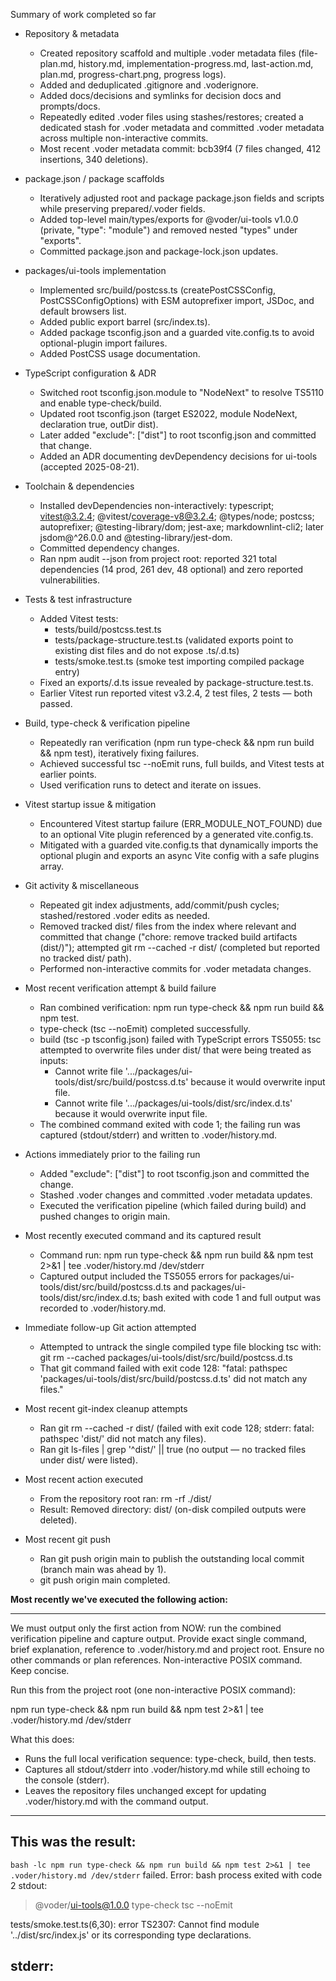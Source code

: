 Summary of work completed so far

- Repository & metadata
  - Created repository scaffold and multiple .voder metadata files (file-plan.md, history.md, implementation-progress.md, last-action.md, plan.md, progress-chart.png, progress logs).
  - Added and deduplicated .gitignore and .voderignore.
  - Added docs/decisions and symlinks for decision docs and prompts/docs.
  - Repeatedly edited .voder files using stashes/restores; created a dedicated stash for .voder metadata and committed .voder metadata across multiple non-interactive commits.
  - Most recent .voder metadata commit: bcb39f4 (7 files changed, 412 insertions, 340 deletions).

- package.json / package scaffolds
  - Iteratively adjusted root and package package.json fields and scripts while preserving prepared/.voder fields.
  - Added top-level main/types/exports for @voder/ui-tools v1.0.0 (private, "type": "module") and removed nested "types" under "exports".
  - Committed package.json and package-lock.json updates.

- packages/ui-tools implementation
  - Implemented src/build/postcss.ts (createPostCSSConfig, PostCSSConfigOptions) with ESM autoprefixer import, JSDoc, and default browsers list.
  - Added public export barrel (src/index.ts).
  - Added package tsconfig.json and a guarded vite.config.ts to avoid optional-plugin import failures.
  - Added PostCSS usage documentation.

- TypeScript configuration & ADR
  - Switched root tsconfig.json.module to "NodeNext" to resolve TS5110 and enable type-check/build.
  - Updated root tsconfig.json (target ES2022, module NodeNext, declaration true, outDir dist).
  - Later added "exclude": ["dist"] to root tsconfig.json and committed that change.
  - Added an ADR documenting devDependency decisions for ui-tools (accepted 2025-08-21).

- Toolchain & dependencies
  - Installed devDependencies non-interactively: typescript; vitest@3.2.4; @vitest/coverage-v8@3.2.4; @types/node; postcss; autoprefixer; @testing-library/dom; jest-axe; markdownlint-cli2; later jsdom@^26.0.0 and @testing-library/jest-dom.
  - Committed dependency changes.
  - Ran npm audit --json from project root: reported 321 total dependencies (14 prod, 261 dev, 48 optional) and zero reported vulnerabilities.

- Tests & test infrastructure
  - Added Vitest tests:
    - tests/build/postcss.test.ts
    - tests/package-structure.test.ts (validated exports point to existing dist files and do not expose .ts/.d.ts)
    - tests/smoke.test.ts (smoke test importing compiled package entry)
  - Fixed an exports/.d.ts issue revealed by package-structure.test.ts.
  - Earlier Vitest run reported vitest v3.2.4, 2 test files, 2 tests — both passed.

- Build, type-check & verification pipeline
  - Repeatedly ran verification (npm run type-check && npm run build && npm test), iteratively fixing failures.
  - Achieved successful tsc --noEmit runs, full builds, and Vitest tests at earlier points.
  - Used verification runs to detect and iterate on issues.

- Vitest startup issue & mitigation
  - Encountered Vitest startup failure (ERR_MODULE_NOT_FOUND) due to an optional Vite plugin referenced by a generated vite.config.ts.
  - Mitigated with a guarded vite.config.ts that dynamically imports the optional plugin and exports an async Vite config with a safe plugins array.

- Git activity & miscellaneous
  - Repeated git index adjustments, add/commit/push cycles; stashed/restored .voder edits as needed.
  - Removed tracked dist/ files from the index where relevant and committed that change ("chore: remove tracked build artifacts (dist/)"); attempted git rm --cached -r dist/ (completed but reported no tracked dist/ path).
  - Performed non-interactive commits for .voder metadata changes.

- Most recent verification attempt & build failure
  - Ran combined verification: npm run type-check && npm run build && npm test.
  - type-check (tsc --noEmit) completed successfully.
  - build (tsc -p tsconfig.json) failed with TypeScript errors TS5055: tsc attempted to overwrite files under dist/ that were being treated as inputs:
    - Cannot write file '.../packages/ui-tools/dist/src/build/postcss.d.ts' because it would overwrite input file.
    - Cannot write file '.../packages/ui-tools/dist/src/index.d.ts' because it would overwrite input file.
  - The combined command exited with code 1; the failing run was captured (stdout/stderr) and written to .voder/history.md.

- Actions immediately prior to the failing run
  - Added "exclude": ["dist"] to root tsconfig.json and committed the change.
  - Stashed .voder changes and committed .voder metadata updates.
  - Executed the verification pipeline (which failed during build) and pushed changes to origin main.

- Most recently executed command and its captured result
  - Command run:
    npm run type-check && npm run build && npm test 2>&1 | tee .voder/history.md /dev/stderr
  - Captured output included the TS5055 errors for packages/ui-tools/dist/src/build/postcss.d.ts and packages/ui-tools/dist/src/index.d.ts; bash exited with code 1 and full output was recorded to .voder/history.md.

- Immediate follow-up Git action attempted
  - Attempted to untrack the single compiled type file blocking tsc with:
    git rm --cached packages/ui-tools/dist/src/build/postcss.d.ts
  - That git command failed with exit code 128: "fatal: pathspec 'packages/ui-tools/dist/src/build/postcss.d.ts' did not match any files."

- Most recent git-index cleanup attempts
  - Ran git rm --cached -r dist/ (failed with exit code 128; stderr: fatal: pathspec 'dist/' did not match any files).
  - Ran git ls-files | grep '^dist/' || true (no output — no tracked files under dist/ were listed).

- Most recent action executed
  - From the repository root ran: rm -rf ./dist/
  - Result: Removed directory: dist/ (on-disk compiled outputs were deleted).

- Most recent git push
  - Ran git push origin main to publish the outstanding local commit (branch main was ahead by 1).
  - git push origin main completed.

**Most recently we've executed the following action:**

---
<scratchpad>
We must output only the first action from NOW: run the combined verification pipeline and capture output. Provide exact single command, brief explanation, reference to .voder/history.md and project root. Ensure no other commands or plan references. Non-interactive POSIX command. Keep concise.
</scratchpad>

Run this from the project root (one non-interactive POSIX command):

npm run type-check && npm run build && npm test 2>&1 | tee .voder/history.md /dev/stderr

What this does:
- Runs the full local verification sequence: type-check, build, then tests.
- Captures all stdout/stderr into .voder/history.md while still echoing to the console (stderr).
- Leaves the repository files unchanged except for updating .voder/history.md with the command output.
---

**This was the result:**
---
`bash -lc npm run type-check && npm run build && npm test 2>&1 | tee .voder/history.md /dev/stderr` failed.
Error:
bash process exited with code 2
stdout: 
> @voder/ui-tools@1.0.0 type-check
> tsc --noEmit

tests/smoke.test.ts(6,30): error TS2307: Cannot find module '../dist/src/index.js' or its corresponding type declarations.

stderr: 
---
